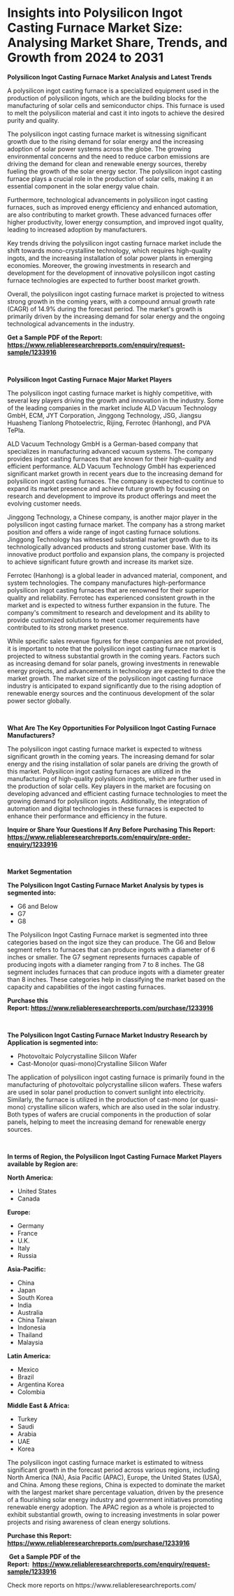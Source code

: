 <p><h1>Insights into Polysilicon Ingot Casting Furnace Market Size: Analysing Market Share, Trends, and Growth from 2024 to 2031</h1></p><p><strong>Polysilicon Ingot Casting Furnace Market Analysis and Latest Trends</strong></p>
<p><p>A polysilicon ingot casting furnace is a specialized equipment used in the production of polysilicon ingots, which are the building blocks for the manufacturing of solar cells and semiconductor chips. This furnace is used to melt the polysilicon material and cast it into ingots to achieve the desired purity and quality.</p><p>The polysilicon ingot casting furnace market is witnessing significant growth due to the rising demand for solar energy and the increasing adoption of solar power systems across the globe. The growing environmental concerns and the need to reduce carbon emissions are driving the demand for clean and renewable energy sources, thereby fueling the growth of the solar energy sector. The polysilicon ingot casting furnace plays a crucial role in the production of solar cells, making it an essential component in the solar energy value chain.</p><p>Furthermore, technological advancements in polysilicon ingot casting furnaces, such as improved energy efficiency and enhanced automation, are also contributing to market growth. These advanced furnaces offer higher productivity, lower energy consumption, and improved ingot quality, leading to increased adoption by manufacturers.</p><p>Key trends driving the polysilicon ingot casting furnace market include the shift towards mono-crystalline technology, which requires high-quality ingots, and the increasing installation of solar power plants in emerging economies. Moreover, the growing investments in research and development for the development of innovative polysilicon ingot casting furnace technologies are expected to further boost market growth.</p><p>Overall, the polysilicon ingot casting furnace market is projected to witness strong growth in the coming years, with a compound annual growth rate (CAGR) of 14.9% during the forecast period. The market's growth is primarily driven by the increasing demand for solar energy and the ongoing technological advancements in the industry.</p></p>
<p><strong>Get a Sample PDF of the Report:&nbsp; <a href="https://www.reliableresearchreports.com/enquiry/request-sample/1233916">https://www.reliableresearchreports.com/enquiry/request-sample/1233916</a></strong></p>
<p>&nbsp;</p>
<p><strong>Polysilicon Ingot Casting Furnace Major Market Players</strong></p>
<p><p>The polysilicon ingot casting furnace market is highly competitive, with several key players driving the growth and innovation in the industry. Some of the leading companies in the market include ALD Vacuum Technology GmbH, ECM, JYT Corporation, Jinggong Technology, JSG, Jiangsu Huasheng Tianlong Photoelectric, Rijing, Ferrotec (Hanhong), and PVA TePla.</p><p>ALD Vacuum Technology GmbH is a German-based company that specializes in manufacturing advanced vacuum systems. The company provides ingot casting furnaces that are known for their high-quality and efficient performance. ALD Vacuum Technology GmbH has experienced significant market growth in recent years due to the increasing demand for polysilicon ingot casting furnaces. The company is expected to continue to expand its market presence and achieve future growth by focusing on research and development to improve its product offerings and meet the evolving customer needs.</p><p>Jinggong Technology, a Chinese company, is another major player in the polysilicon ingot casting furnace market. The company has a strong market position and offers a wide range of ingot casting furnace solutions. Jinggong Technology has witnessed substantial market growth due to its technologically advanced products and strong customer base. With its innovative product portfolio and expansion plans, the company is projected to achieve significant future growth and increase its market size.</p><p>Ferrotec (Hanhong) is a global leader in advanced material, component, and system technologies. The company manufactures high-performance polysilicon ingot casting furnaces that are renowned for their superior quality and reliability. Ferrotec has experienced consistent growth in the market and is expected to witness further expansion in the future. The company's commitment to research and development and its ability to provide customized solutions to meet customer requirements have contributed to its strong market presence.</p><p>While specific sales revenue figures for these companies are not provided, it is important to note that the polysilicon ingot casting furnace market is projected to witness substantial growth in the coming years. Factors such as increasing demand for solar panels, growing investments in renewable energy projects, and advancements in technology are expected to drive the market growth. The market size of the polysilicon ingot casting furnace industry is anticipated to expand significantly due to the rising adoption of renewable energy sources and the continuous development of the solar power sector globally.</p></p>
<p>&nbsp;</p>
<p><strong>What Are The Key Opportunities For Polysilicon Ingot Casting Furnace Manufacturers?</strong></p>
<p><p>The polysilicon ingot casting furnace market is expected to witness significant growth in the coming years. The increasing demand for solar energy and the rising installation of solar panels are driving the growth of this market. Polysilicon ingot casting furnaces are utilized in the manufacturing of high-quality polysilicon ingots, which are further used in the production of solar cells. Key players in the market are focusing on developing advanced and efficient casting furnace technologies to meet the growing demand for polysilicon ingots. Additionally, the integration of automation and digital technologies in these furnaces is expected to enhance their performance and efficiency in the future.</p></p>
<p><strong>Inquire or Share Your Questions If Any Before Purchasing This Report: <a href="https://www.reliableresearchreports.com/enquiry/pre-order-enquiry/1233916">https://www.reliableresearchreports.com/enquiry/pre-order-enquiry/1233916</a></strong></p>
<p>&nbsp;</p>
<p><strong>Market Segmentation</strong></p>
<p><strong>The Polysilicon Ingot Casting Furnace Market Analysis by types is segmented into:</strong></p>
<p><ul><li>G6 and Below</li><li>G7</li><li>G8</li></ul></p>
<p><p>The Polysilicon Ingot Casting Furnace market is segmented into three categories based on the ingot size they can produce. The G6 and Below segment refers to furnaces that can produce ingots with a diameter of 6 inches or smaller. The G7 segment represents furnaces capable of producing ingots with a diameter ranging from 7 to 8 inches. The G8 segment includes furnaces that can produce ingots with a diameter greater than 8 inches. These categories help in classifying the market based on the capacity and capabilities of the ingot casting furnaces.</p></p>
<p><strong>Purchase this Report:&nbsp;<a href="https://www.reliableresearchreports.com/purchase/1233916">https://www.reliableresearchreports.com/purchase/1233916</a></strong></p>
<p>&nbsp;</p>
<p><strong>The Polysilicon Ingot Casting Furnace Market Industry Research by Application is segmented into:</strong></p>
<p><ul><li>Photovoltaic Polycrystalline Silicon Wafer</li><li>Cast-Mono(or quasi-mono)Crystalline Silicon Wafer</li></ul></p>
<p><p>The application of polysilicon ingot casting furnace is primarily found in the manufacturing of photovoltaic polycrystalline silicon wafers. These wafers are used in solar panel production to convert sunlight into electricity. Similarly, the furnace is utilized in the production of cast-mono (or quasi-mono) crystalline silicon wafers, which are also used in the solar industry. Both types of wafers are crucial components in the production of solar panels, helping to meet the increasing demand for renewable energy sources.</p></p>
<p>&nbsp;</p>
<p><strong>In terms of Region, the Polysilicon Ingot Casting Furnace Market Players available by Region are:</strong></p>
<p>
    <p> <strong> North America: </strong>
        <ul>
            <li>United States</li>
            <li>Canada</li>
        </ul>
        </p> 
    <p> <strong> Europe: </strong>
        <ul>
            <li>Germany</li>
            <li>France</li>
            <li>U.K.</li>
            <li>Italy</li>
            <li>Russia</li>
        </ul>
        </p> 
    <p> <strong> Asia-Pacific: </strong>
        <ul>
            <li>China</li>
            <li>Japan</li>
            <li>South Korea</li>
            <li>India</li>
            <li>Australia</li>
            <li>China Taiwan</li>
            <li>Indonesia</li>
            <li>Thailand</li>
            <li>Malaysia</li>
        </ul>
        </p> 
    <p> <strong> Latin America: </strong>
        <ul>
            <li>Mexico</li>
            <li>Brazil</li>
            <li>Argentina Korea</li>
            <li>Colombia</li>
        </ul>
        </p> 
    <p> <strong> Middle East & Africa: </strong>
        <ul>
            <li>Turkey</li>
            <li>Saudi</li>
            <li>Arabia</li>
            <li>UAE</li>
            <li>Korea</li>
        </ul>
    </p>
    </p>
<p><p>The polysilicon ingot casting furnace market is estimated to witness significant growth in the forecast period across various regions, including North America (NA), Asia Pacific (APAC), Europe, the United States (USA), and China. Among these regions, China is expected to dominate the market with the largest market share percentage valuation, driven by the presence of a flourishing solar energy industry and government initiatives promoting renewable energy adoption. The APAC region as a whole is projected to exhibit substantial growth, owing to increasing investments in solar power projects and rising awareness of clean energy solutions.</p></p>
<p><strong>Purchase this Report: <a href="https://www.reliableresearchreports.com/purchase/1233916">https://www.reliableresearchreports.com/purchase/1233916</a></strong></p>
<p>&nbsp;<strong>Get a Sample PDF of the Report:&nbsp;&nbsp;<a href="https://www.reliableresearchreports.com/enquiry/request-sample/1233916">https://www.reliableresearchreports.com/enquiry/request-sample/1233916</a></strong></p>
<p><strong></strong></p>
<p>Check more reports on https://www.reliableresearchreports.com/</p>